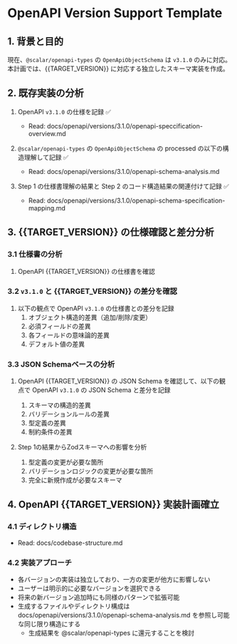 <!--
Prompt (Do not edit):
docs/openapi-version-suuport.template.md のテンプレートを利用して vx.x.x に対応する計画書を docs/openapi/versions/x.x.x/ 以下に作成してください。
-->

# OpenAPI Version Support Template
## 1. 背景と目的

現在、`@scalar/openapi-types` の `OpenApiObjectSchema` は `v3.1.0` のみに対応。本計画では、{{TARGET_VERSION}} に対応する独立したスキーマ実装を作成。

## 2. 既存実装の分析

1. OpenAPI `v3.1.0` の仕様を記録 ✅

   - Read: docs/openapi/versions/3.1.0/openapi-speccification-overview.md

2. `@scalar/openapi-types` の `OpenApiObjectSchema` の processed の以下の構造理解して記録 ✅

   - Read: docs/openapi/versions/3.1.0/openapi-schema-analysis.md

3. Step 1 の仕様書理解の結果と Step 2 のコード構造結果の関連付けて記録 ✅
   - Read: docs/openapi/versions/3.1.0/openapi-schema-specification-mapping.md

## 3. {{TARGET_VERSION}} の仕様確認と差分分析

### 3.1 仕様書の分析

1. OpenAPI {{TARGET_VERSION}} の仕様書を確認

### 3.2 `v3.1.0` と {{TARGET_VERSION}} の差分を確認

1. 以下の観点で OpenAPI `v3.1.0` の仕様書との差分を記録
   1. オブジェクト構造的差異（追加/削除/変更）
   2. 必須フィールドの差異
   3. 各フィールドの意味論的差異
   4. デフォルト値の差異

### 3.3 JSON Schemaベースの分析

1. OpenAPI {{TARGET_VERSION}} の JSON Schema を確認して、以下の観点で OpenAPI `v3.1.0` の JSON Schema と差分を記録

   1. スキーマの構造的差異
   2. バリデーションルールの差異
   3. 型定義の差異
   4. 制約条件の差異

2. Step 1の結果からZodスキーマへの影響を分析
   1. 型定義の変更が必要な箇所
   2. バリデーションロジックの変更が必要な箇所
   3. 完全に新規作成が必要なスキーマ

## 4. OpenAPI {{TARGET_VERSION}} 実装計画確立

### 4.1 ディレクトリ構造

- Read: docs/codebase-structure.md

### 4.2 実装アプローチ

- 各バージョンの実装は独立しており、一方の変更が他方に影響しない
- ユーザーは明示的に必要なバージョンを選択できる
- 将来の新バージョン追加時にも同様のパターンで拡張可能
- 生成するファイルやディレクトリ構成は docs/openapi/versions/3.1.0/openapi-schema-analysis.md を参照し可能な同じ限り構造にする
  - 生成結果を @scalar/openapi-types に還元することを検討
